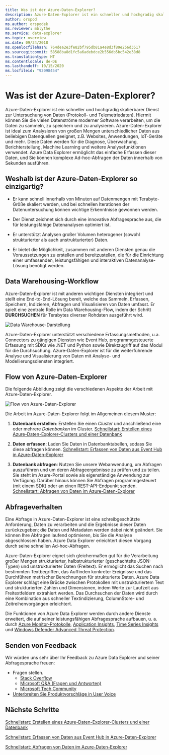 ```yaml
---
title: Was ist der Azure-Daten-Explorer?
description: Azure-Daten-Explorer ist ein schneller und hochgradig skalierbarer Dienst zur Untersuchung von Daten (Protokoll- und Telemetriedaten).
author: orspod
ms.author: orspodek
ms.reviewer: mblythe
ms.service: data-explorer
ms.topic: overview
ms.date: 09/24/2018
ms.openlocfilehash: 764dea2e3fe82bf795db81a4e8d3f89e256d3517
ms.sourcegitcommit: 58588ba8d1fc5a6adebdce2b556db5bc542e38d8
ms.translationtype: HT
ms.contentlocale: de-DE
ms.lasthandoff: 10/15/2020
ms.locfileid: "92098454"
---
```

# <a name="what-is-azure-data-explorer"></a>Was ist der Azure-Daten-Explorer?

Azure-Daten-Explorer ist ein schneller und hochgradig skalierbarer Dienst zur Untersuchung von Daten (Protokoll- und Telemetriedaten). Hiermit können Sie die vielen Datenströme moderner Software verarbeiten, um die Daten zu sammeln, zu speichern und zu analysieren. Azure-Daten-Explorer ist ideal zum Analysieren von großen Mengen unterschiedlicher Daten aus beliebigen Datenquellen geeignet, z.B. Websites, Anwendungen, IoT-Geräte und mehr. Diese Daten werden für die Diagnose, Überwachung, Berichterstellung, Machine Learning und weitere Analysefunktionen verwendet. Azure Data Explorer ermöglicht das einfache Erfassen dieser Daten, und Sie können komplexe Ad-hoc-Abfragen der Daten innerhalb von Sekunden ausführen.

## <a name="what-makes-azure-data-explorer-unique"></a>Weshalb ist der Azure-Daten-Explorer so einzigartig?

* Er kann schnell innerhalb von Minuten auf Datenmengen mit Terabyte-Größe skaliert werden, und bei schnellen Iterationen der Datenuntersuchung können wichtige Erkenntnisse gewonnen werden.

* Der Dienst zeichnet sich durch eine innovative Abfragesprache aus, die für leistungsfähige Datenanalysen optimiert ist.

* Er unterstützt Analysen großer Volumen heterogener (sowohl strukturierter als auch unstrukturierter) Daten.

* Er bietet die Möglichkeit, zusammen mit anderen Diensten genau die Voraussetzungen zu erstellen und bereitzustellen, die für die Einrichtung einer umfassenden, leistungsfähigen und interaktiven Datenanalyse-Lösung benötigt werden.

## <a name="data-warehousing-workflow"></a>Data Warehousing-Workflow

Azure-Daten-Explorer ist mit anderen wichtigen Diensten integriert und stellt eine End-to-End-Lösung bereit, welche das Sammeln, Erfassen, Speichern, Indizieren, Abfragen und Visualisieren von Daten umfasst. Er spielt eine zentrale Rolle im Data Warehousing-Flow, indem der Schritt **DURCHSUCHEN** für Terabytes diverser Rohdaten ausgeführt wird.

![Data Warehouse-Darstellung](media/data-explorer-overview/data-warehouse.png)

Azure-Daten-Explorer unterstützt verschiedene Erfassungsmethoden, u.a. Connectors zu gängigen Diensten wie Event Hub, programmgesteuerte Erfassung mit SDKs wie .NET und Python sowie Direktzugriff auf das Modul für die Durchsuchung. Azure-Daten-Explorer ist für die weiterführende Analyse und Visualisierung von Daten mit Analyse- und Modellierungsdiensten integriert.

## <a name="azure-data-explorer-flow"></a>Flow von Azure-Daten-Explorer

Die folgende Abbildung zeigt die verschiedenen Aspekte der Arbeit mit Azure-Daten-Explorer.

![Flow von Azure-Daten-Explorer](media/data-explorer-overview/workflow.png)

Die Arbeit im Azure-Daten-Explorer folgt im Allgemeinen diesem Muster:

1. **Datenbank erstellen**: Erstellen Sie einen *Cluster* und anschließend eine oder mehrere *Datenbanken* im Cluster. [Schnellstart: Erstellen eines Azure-Daten-Explorer-Clusters und einer Datenbank](create-cluster-database-portal.md)

1. **Daten erfassen**: Laden Sie Daten in Datenbanktabellen, sodass Sie diese abfragen können. [Schnellstart: Erfassen von Daten aus Event Hub in Azure-Daten-Explorer](ingest-data-event-hub.md)

1. **Datenbank abfragen**: Nutzen Sie unsere Webanwendung, um Abfragen auszuführen und um deren Abfrageergebnisse zu prüfen und zu teilen. Sie steht im Azure-Portal sowie als eigenständige Anwendung zur Verfügung. Darüber hinaus können Sie Abfragen programmgesteuert (mit einem SDK) oder an einen REST-API-Endpunkt senden. [Schnellstart: Abfragen von Daten im Azure-Daten-Explorer](web-query-data.md)

## <a name="query-experience"></a>Abfrageverhalten

Eine Abfrage in Azure-Daten-Explorer ist eine schreibgeschützte Anforderung, Daten zu verarbeiten und die Ergebnisse dieser Daten zurückzugeben; die Daten und Metadaten werden dabei nicht geändert. Sie können Ihre Abfragen laufend optimieren, bis Sie die Analyse abgeschlossen haben. Azure Data Explorer erleichtert diesen Vorgang durch seine schnellen Ad-hoc-Abfragen.

Azure-Daten-Explorer eignet sich gleichermaßen gut für die Verarbeitung großer Mengen strukturierter, halbstrukturierter (geschachtelte JSON-Typen) und unstrukturierter Daten (Freitext). Er ermöglicht das Suchen nach bestimmten Textbegriffen, das Auffinden konkreter Ereignisse und das Durchführen metrischer Berechnungen für strukturierte Daten. Azure Data Explorer schlägt eine Brücke zwischen Protokollen mit unstrukturiertem Text und strukturierten Zahlen und Dimensionen, indem Werte zur Laufzeit aus Freitextfeldern extrahiert werden. Das Durchsuchen der Daten wird durch eine Kombination aus schneller Textindizierung, ColumnStore- und Zeitreihenvorgängen erleichtert.

Die Funktionen von Azure Data Explorer werden durch andere Dienste erweitert, die auf seiner leistungsfähigen Abfragesprache aufbauen, u. a. durch [Azure Monitor-Protokolle](/azure/log-analytics/), [Application Insights](/azure/application-insights/), [Time Series Insights](/azure/time-series-insights/) und [Windows Defender Advanced Threat Protection](/windows/security/threat-protection/windows-defender-atp/windows-defender-advanced-threat-protection/).

## <a name="how-to-provide-feedback"></a>Senden von Feedback

Wir würden uns sehr über Ihr Feedback zu Azure Data Explorer und seiner Abfragesprache freuen:

* Fragen stellen.
  * [Stack Overflow](https://stackoverflow.com/questions/tagged/azure-data-explorer)
  * [Microsoft Q&A (Fragen und Antworten)](https://docs.microsoft.com/answers/topics/azure-data-explorer.html)
  * [Microsoft Tech Community](https://techcommunity.microsoft.com/t5/Azure-Data-Explorer/bd-p/Kusto)
* [Unterbreiten Sie Produktvorschläge in User Voice](https://aka.ms/AzureDataExplorer.UserVoice)

## <a name="next-steps"></a>Nächste Schritte

[Schnellstart: Erstellen eines Azure-Daten-Explorer-Clusters und einer Datenbank](create-cluster-database-portal.md)

[Schnellstart: Erfassen von Daten aus Event Hub in Azure-Daten-Explorer](ingest-data-event-hub.md)

[Schnellstart: Abfragen von Daten im Azure-Daten-Explorer](web-query-data.md)
